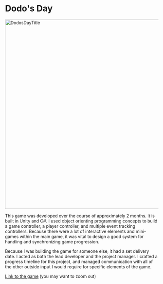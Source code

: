 # Dodo's Day  
  
<img width="620" alt="DodosDayTitle" src="https://github.com/lulu-sun/DodosDay/assets/92340210/06979ab7-87ba-40f5-9ce8-9055d7b77186">  

This game was developed over the course of approximately 2 months. It is built in Unity and C#. I used object orienting programming concepts to build a game controller, a player controller, and multiple event tracking controllers. Because there were a lot of interactive elements and mini-games within the main game, it was vital to design a good system for handling and synchronizing game progression.  

Because I was building the game for someone else, it had a set delivery date. I acted as both the lead developer and the project manager. I crafted a progress timeline for this project, and managed communication with all of the other outside input I would require for specific elements of the game. 

[Link to the game](https://lulu-sun.github.io/test/) 
(you may want to zoom out)
